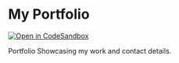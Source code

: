 # My Portfolio

[![Open in CodeSandbox](https://img.shields.io/badge/Open%20in-CodeSandbox-blue?style=flat-square&logo=codesandbox)](https://githubbox.com/itizarsa/personal-website)

Portfolio Showcasing my work and contact details.
